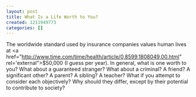 ```yaml
---
layout: post
title: What Is a Life Worth to You?
created: 1211949773
categories: []
---
```

The worldwide standard used by insurance companies values human lives at <a href="http://www.time.com/time/health/article/0,8599,1808049,00.html" rel='external">$50,000</a> (I guess per year). In general, what is one worth to you? What about a guaranteed stranger? What about a criminal? A friend? A significant other? A parent? A sibling? A teacher? What if you attempt to consider each objectively? Why should they differ, except by their potential to contribute to society?
